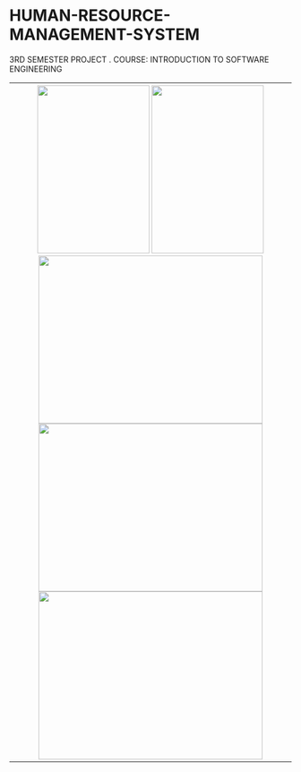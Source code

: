 # HUMAN-RESOURCE-MANAGEMENT-SYSTEM
3RD SEMESTER PROJECT . COURSE: INTRODUCTION TO SOFTWARE ENGINEERING

<table>
  <tr>
    <th>
      <img src="https://user-images.githubusercontent.com/99428378/214630032-ffc503f5-a778-40f0-8b49-7c6389fd497e.jpeg" width="200" 
     height="300">
     <img src="https://user-images.githubusercontent.com/99428378/214630819-94cae232-1ca6-4d42-ac83-a022bd557533.jpeg" width="200" height="300">
      <img src="https://user-images.githubusercontent.com/99428378/214631633-21eeb6ec-b2dc-4808-a79e-12b7f04b1ffd.jpeg" width="400" height="300">
 <!--->
<img src="https://user-images.githubusercontent.com/99428378/214632335-0aae650d-b393-41df-a54e-fe75fcb927d1.jpeg" width="400" height="300">
<img src="https://user-images.githubusercontent.com/99428378/214632848-ea06f145-12f8-4266-a488-ecc263a5aa44.jpeg" width="400" height="300">

      
   
  </tr>
  </table>
